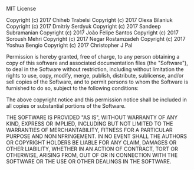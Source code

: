 MIT License

Copyright (c) 2017 Chiheb Trabelsi
Copyright (c) 2017 Olexa Bilaniuk
Copyright (c) 2017 Dmitriy Serdyuk
Copyright (c) 2017 Sandeep Subramanian
Copyright (c) 2017 João Felipe Santos
Copyright (c) 2017 Soroush Mehri
Copyright (c) 2017 Negar Rostamzadeh
Copyright (c) 2017 Yoshua Bengio
Copyright (c) 2017 Christopher J Pal

Permission is hereby granted, free of charge, to any person obtaining a copy
of this software and associated documentation files (the "Software"), to deal
in the Software without restriction, including without limitation the rights
to use, copy, modify, merge, publish, distribute, sublicense, and/or sell
copies of the Software, and to permit persons to whom the Software is
furnished to do so, subject to the following conditions:

The above copyright notice and this permission notice shall be included in all
copies or substantial portions of the Software.

THE SOFTWARE IS PROVIDED "AS IS", WITHOUT WARRANTY OF ANY KIND, EXPRESS OR
IMPLIED, INCLUDING BUT NOT LIMITED TO THE WARRANTIES OF MERCHANTABILITY,
FITNESS FOR A PARTICULAR PURPOSE AND NONINFRINGEMENT. IN NO EVENT SHALL THE
AUTHORS OR COPYRIGHT HOLDERS BE LIABLE FOR ANY CLAIM, DAMAGES OR OTHER
LIABILITY, WHETHER IN AN ACTION OF CONTRACT, TORT OR OTHERWISE, ARISING FROM,
OUT OF OR IN CONNECTION WITH THE SOFTWARE OR THE USE OR OTHER DEALINGS IN THE
SOFTWARE.
